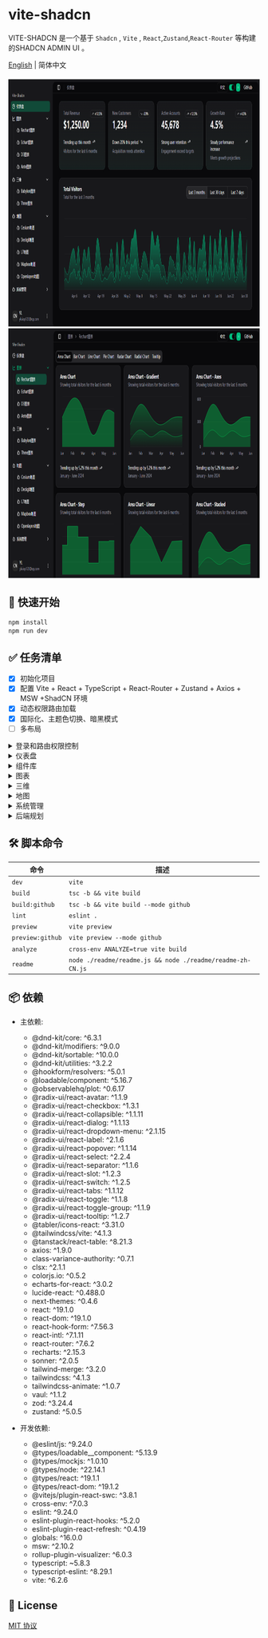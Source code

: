 # vite-shadcn

VITE-SHADCN 是一个基于 `Shadcn` , `Vite` , `React`,`Zustand`,`React-Router` 等构建的SHADCN ADMIN UI 。

[English](./README.md) | 简体中文

<img height="500" src="./readme/images/dashboard-zh-CN.png">

<img height="500" src="./readme/images/rechart-zh-CN.png">

## 🚀 快速开始

```bash
npm install
npm run dev
```

## ✅ 任务清单

- [x] 初始化项目
- [x] 配置 Vite + React + TypeScript + React-Router + Zustand + Axios + MSW +ShadCN 环境
- [x] 动态权限路由加载
- [x] 国际化、主题色切换、暗黑模式
- [ ] 多布局
<details>
<summary>登录和路由权限控制</summary>

  - [x] 登录功能
  - [x] 路由权限控制
  - [x] 角色切换（支持融合模式）
</details>
<details>
<summary>仪表盘</summary>

  - [x] 基本仪表盘
  - [ ] 态势感知-网络安全
  - [ ] 态势感知-军事
  - [ ] 灾情指挥
  - [ ] 农林业管理
  - [ ] 工业管理
</details>
<details>
<summary>组件库</summary>

  - [ ] 普通组件
  - [ ] react-hook-form 表单组件
  - [ ] tanstack/react-table 表格组件
  - [ ] 自定义组件
</details>
<details>
<summary>图表</summary>

  - [x] Rechart 图表组件
  - [x] Echart 图表组件
  - [x] D3 图表组件
  - [ ] Antv 图表组件
</details>
<details>
<summary>三维</summary>

  - [ ] Babylon  
  - [ ] Three
</details>
<details>
<summary>地图</summary>

  - [ ] Cesium地图  
  - [ ] Deckgl地图
  - [ ] L7地图  
  - [ ] Mapbox地图
  - [ ] Openlayers地图
</details>
<details>
<summary>系统管理</summary>

  - [x] 用户管理  
  - [ ] 角色管理
  - [ ] 菜单管理  
  - [ ] 权限管理
  - [ ] 部门管理
  - [ ] 日志管理
  - [ ] 系统配置
  - [ ] 字典管理
</details>
<details>
<summary>后端规划</summary>

  - [ ] springboot实现后端接口
  - [ ] 实现微服务
</details>

## 🛠️ 脚本命令

| 命令        | 描述             |
|-------------|------------------|
| `dev` | `vite` |
| `build` | `tsc -b && vite build` |
| `build:github` | `tsc -b && vite build --mode github` |
| `lint` | `eslint .` |
| `preview` | `vite preview` |
| `preview:github` | `vite preview --mode github` |
| `analyze` | `cross-env ANALYZE=true vite build` |
| `readme` | `node ./readme/readme.js && node ./readme/readme-zh-CN.js` |

## 📦 依赖

- 主依赖:
  - @dnd-kit/core: ^6.3.1
  - @dnd-kit/modifiers: ^9.0.0
  - @dnd-kit/sortable: ^10.0.0
  - @dnd-kit/utilities: ^3.2.2
  - @hookform/resolvers: ^5.0.1
  - @loadable/component: ^5.16.7
  - @observablehq/plot: ^0.6.17
  - @radix-ui/react-avatar: ^1.1.9
  - @radix-ui/react-checkbox: ^1.3.1
  - @radix-ui/react-collapsible: ^1.1.11
  - @radix-ui/react-dialog: ^1.1.13
  - @radix-ui/react-dropdown-menu: ^2.1.15
  - @radix-ui/react-label: ^2.1.6
  - @radix-ui/react-popover: ^1.1.14
  - @radix-ui/react-select: ^2.2.4
  - @radix-ui/react-separator: ^1.1.6
  - @radix-ui/react-slot: ^1.2.3
  - @radix-ui/react-switch: ^1.2.5
  - @radix-ui/react-tabs: ^1.1.12
  - @radix-ui/react-toggle: ^1.1.8
  - @radix-ui/react-toggle-group: ^1.1.9
  - @radix-ui/react-tooltip: ^1.2.7
  - @tabler/icons-react: ^3.31.0
  - @tailwindcss/vite: ^4.1.3
  - @tanstack/react-table: ^8.21.3
  - axios: ^1.9.0
  - class-variance-authority: ^0.7.1
  - clsx: ^2.1.1
  - colorjs.io: ^0.5.2
  - echarts-for-react: ^3.0.2
  - lucide-react: ^0.488.0
  - next-themes: ^0.4.6
  - react: ^19.1.0
  - react-dom: ^19.1.0
  - react-hook-form: ^7.56.3
  - react-intl: ^7.1.11
  - react-router: ^7.6.2
  - recharts: ^2.15.3
  - sonner: ^2.0.5
  - tailwind-merge: ^3.2.0
  - tailwindcss: ^4.1.3
  - tailwindcss-animate: ^1.0.7
  - vaul: ^1.1.2
  - zod: ^3.24.4
  - zustand: ^5.0.5

- 开发依赖:
  - @eslint/js: ^9.24.0
  - @types/loadable__component: ^5.13.9
  - @types/mockjs: ^1.0.10
  - @types/node: ^22.14.1
  - @types/react: ^19.1.1
  - @types/react-dom: ^19.1.2
  - @vitejs/plugin-react-swc: ^3.8.1
  - cross-env: ^7.0.3
  - eslint: ^9.24.0
  - eslint-plugin-react-hooks: ^5.2.0
  - eslint-plugin-react-refresh: ^0.4.19
  - globals: ^16.0.0
  - msw: ^2.10.2
  - rollup-plugin-visualizer: ^6.0.3
  - typescript: ~5.8.3
  - typescript-eslint: ^8.29.1
  - vite: ^6.2.6

## 🧾 License

[MIT 协议](./LICENSE)
